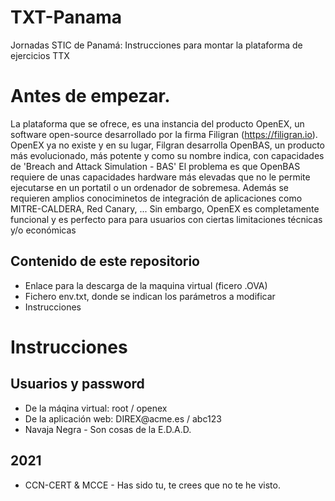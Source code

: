 # TXT-Panama
Jornadas STIC de Panamá: Instrucciones para montar la plataforma de ejercicios TTX

# Antes de empezar.
La plataforma que se ofrece, es una instancia del producto OpenEX, un software open-source desarrollado por la firma Filigran (https://filigran.io).
OpenEX ya no existe y en su lugar, Filgran desarrolla OpenBAS, un producto más evolucionado, más potente y como su nombre indica, con capacidades de 'Breach and Attack Simulation - BAS'
El problema es que OpenBAS requiere de unas capacidades hardware más elevadas que no le permite ejecutarse en un portatil o un ordenador de sobremesa. Además se requieren amplios conociminetos de integración de aplicaciones como MITRE-CALDERA, Red Canary, ...
Sin embargo, OpenEX es completamente funcional y es perfecto para para usuarios con ciertas limitaciones técnicas y/o económicas

<div class="markdown-heading" dir="auto"><h2 tabindex="-1" class="heading-element" dir="auto">Contenido de este repositorio</h2></div>
<ul dir="auto">
<li>Enlace para la descarga de la maquina virtual (ficero .OVA)</li>
<li>Fichero env.txt, donde se indican los parámetros a modificar</li>
<li>Instrucciones</li>
</ul>

# Instrucciones

<div class="markdown-heading" dir="auto"><h2 tabindex="-1" class="heading-element" dir="auto">Usuarios y password</h2></div>
<ul dir="auto">
<li>De la máqina virtual: root / openex</li>
<li>De la aplicación web: DIREX@acme.es / abc123</li>
<li>Navaja Negra - Son cosas de la E.D.A.D.</li>
</ul>

<div class="markdown-heading" dir="auto"><h2 tabindex="-1" class="heading-element" dir="auto">2021</h2></div>
<ul dir="auto">
<li>CCN-CERT & MCCE - Has sido tu, te crees que no te he visto.</li>
